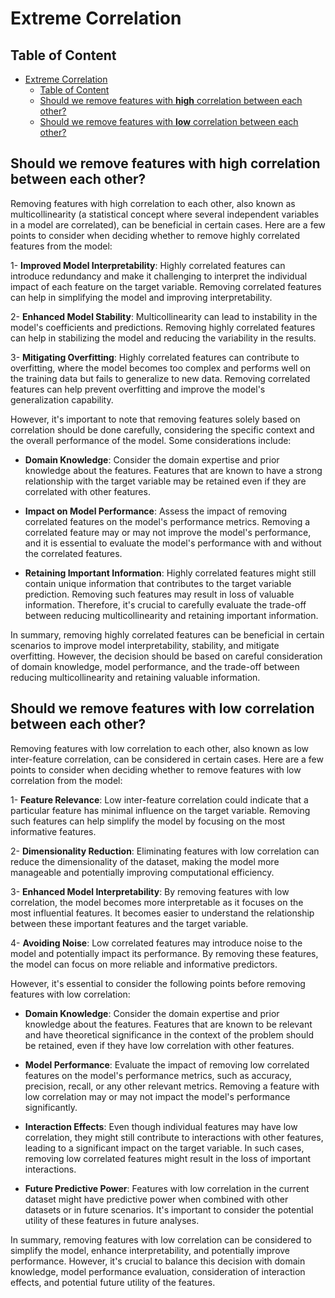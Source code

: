 # Extreme Correlation

## Table of Content
- [Extreme Correlation](#extreme-correlation)
  - [Table of Content](#table-of-content)
  - [Should we remove features with __high__ correlation between each other?](#should-we-remove-features-with-high-correlation-between-each-other)
  - [Should we remove features with __low__ correlation between each other?](#should-we-remove-features-with-low-correlation-between-each-other)

## Should we remove features with __high__ correlation between each other?

Removing features with high correlation to each other, also known as multicollinearity (a statistical concept where several independent variables in a model are correlated), can be beneficial in certain cases. Here are a few points to consider when deciding whether to remove highly correlated features from the model:

  1- __Improved Model Interpretability__: Highly correlated features can introduce redundancy and make it challenging to interpret the individual impact of each feature on the target variable. Removing correlated features can help in simplifying the model and improving interpretability.

  2- __Enhanced Model Stability__: Multicollinearity can lead to instability in the model's coefficients and predictions. Removing highly correlated features can help in stabilizing the model and reducing the variability in the results.

  3- __Mitigating Overfitting__: Highly correlated features can contribute to overfitting, where the model becomes too complex and performs well on the training data but fails to generalize to new data. Removing correlated features can help prevent overfitting and improve the model's generalization capability.

However, it's important to note that removing features solely based on correlation should be done carefully, considering the specific context and the overall performance of the model. Some considerations include:

- __Domain Knowledge__: Consider the domain expertise and prior knowledge about the features. Features that are known to have a strong relationship with the target variable may be retained even if they are correlated with other features.

- __Impact on Model Performance__: Assess the impact of removing correlated features on the model's performance metrics. Removing a correlated feature may or may not improve the model's performance, and it is essential to evaluate the model's performance with and without the correlated features.

- __Retaining Important Information__: Highly correlated features might still contain unique information that contributes to the target variable prediction. Removing such features may result in loss of valuable information. Therefore, it's crucial to carefully evaluate the trade-off between reducing multicollinearity and retaining important information.

In summary, removing highly correlated features can be beneficial in certain scenarios to improve model interpretability, stability, and mitigate overfitting. However, the decision should be based on careful consideration of domain knowledge, model performance, and the trade-off between reducing multicollinearity and retaining valuable information.

## Should we remove features with __low__ correlation between each other?

Removing features with low correlation to each other, also known as low inter-feature correlation, can be considered in certain cases. Here are a few points to consider when deciding whether to remove features with low correlation from the model:

 1- __Feature Relevance__: Low inter-feature correlation could indicate that a particular feature has minimal influence on the target variable. Removing such features can help simplify the model by focusing on the most informative features.

 2- __Dimensionality Reduction__: Eliminating features with low correlation can reduce the dimensionality of the dataset, making the model more manageable and potentially improving computational efficiency.

 3- __Enhanced Model Interpretability__: By removing features with low correlation, the model becomes more interpretable as it focuses on the most influential features. It becomes easier to understand the relationship between these important features and the target variable.

 4- __Avoiding Noise__: Low correlated features may introduce noise to the model and potentially impact its performance. By removing these features, the model can focus on more reliable and informative predictors.

However, it's essential to consider the following points before removing features with low correlation:

- __Domain Knowledge__: Consider the domain expertise and prior knowledge about the features. Features that are known to be relevant and have theoretical significance in the context of the problem should be retained, even if they have low correlation with other features.

- __Model Performance__: Evaluate the impact of removing low correlated features on the model's performance metrics, such as accuracy, precision, recall, or any other relevant metrics. Removing a feature with low correlation may or may not impact the model's performance significantly.

- __Interaction Effects__: Even though individual features may have low correlation, they might still contribute to interactions with other features, leading to a significant impact on the target variable. In such cases, removing low correlated features might result in the loss of important interactions.

- __Future Predictive Power__: Features with low correlation in the current dataset might have predictive power when combined with other datasets or in future scenarios. It's important to consider the potential utility of these features in future analyses.

In summary, removing features with low correlation can be considered to simplify the model, enhance interpretability, and potentially improve performance. However, it's crucial to balance this decision with domain knowledge, model performance evaluation, consideration of interaction effects, and potential future utility of the features.
